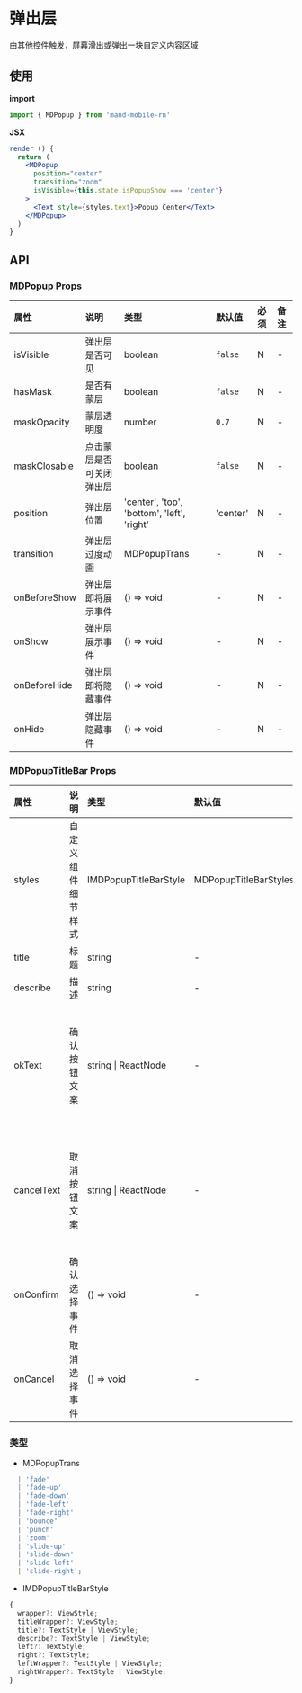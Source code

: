 # 弹出层

由其他控件触发，屏幕滑出或弹出一块自定义内容区域

## 使用

**import**

```javascript
import { MDPopup } from 'mand-mobile-rn'
```

**JSX**

```jsx
render () {
  return (
    <MDPopup
      position="center"
      transition="zoom"
      isVisible={this.state.isPopupShow === 'center'}
    >
      <Text style={styles.text}>Popup Center</Text>
    </MDPopup>
  )
}
```

## API

### MDPopup Props

| 属性         | 说明                     | 类型                                       | 默认值   | 必须 | 备注 |
| :----------- | :----------------------- | :----------------------------------------- | :------- | :--- | :--- |
| isVisible    | 弹出层是否可见           | boolean                                    | `false`  | N    | -    |
| hasMask      | 是否有蒙层               | boolean                                    | `false`  | N    | -    |
| maskOpacity  | 蒙层透明度               | number                                     | `0.7`    | N    | -    |
| maskClosable | 点击蒙层是否可关闭弹出层 | boolean                                    | `false`  | N    | -    |
| position     | 弹出层位置               | 'center', 'top', 'bottom', 'left', 'right' | 'center' | N    | -    |
| transition   | 弹出层过度动画           | MDPopupTrans                               | -        | N    | -    |
| onBeforeShow | 弹出层即将展示事件       | () => void                                 | -        | N    | -    |
| onShow       | 弹出层展示事件           | () => void                                 | -        | N    | -    |
| onBeforeHide | 弹出层即将隐藏事件       | () => void                                 | -        | N    | -    |
| onHide       | 弹出层隐藏事件           | () => void                                 | -        | N    | -    |

### MDPopupTitleBar Props

| 属性       | 说明               | 类型                  | 默认值                | 必须 | 备注               |
| :--------- | :----------------- | :-------------------- | :-------------------- | :--- | :----------------- |
| styles     | 自定义组件细节样式 | IMDPopupTitleBarStyle | MDPopupTitleBarStyles | N    | 自定义细节样式     |
| title      | 标题               | string                | -                     | N    | -                  |
| describe   | 描述               | string                | -                     | N    | -                  |
| okText     | 确认按钮文案       | string \| ReactNode   | -                     | N    | 为空则没有确认按钮 |
| cancelText | 取消按钮文案       | string \| ReactNode   | -                     | N    | 为空则没有取消按钮 |
| onConfirm  | 确认选择事件       | () => void            | -                     | N    | -                  |
| onCancel   | 取消选择事件       | () => void            | -                     | N    | -                  |

### 类型

- MDPopupTrans

```js
  | 'fade'
  | 'fade-up'
  | 'fade-down'
  | 'fade-left'
  | 'fade-right'
  | 'bounce'
  | 'punch'
  | 'zoom'
  | 'slide-up'
  | 'slide-down'
  | 'slide-left'
  | 'slide-right';
```

- IMDPopupTitleBarStyle

```js
{
  wrapper?: ViewStyle;
  titleWrapper?: ViewStyle;
  title?: TextStyle | ViewStyle;
  describe?: TextStyle | ViewStyle;
  left?: TextStyle;
  right?: TextStyle;
  leftWrapper?: TextStyle | ViewStyle;
  rightWrapper?: TextStyle | ViewStyle;
}
```
